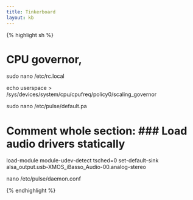 ```yaml
---
title: Tinkerboard
layout: kb
---
```


{% highlight sh %}
# CPU governor, 
sudo nano /etc/rc.local

echo userspace > /sys/devices/system/cpu/cpufreq/policy0/scaling_governor

sudo nano /etc/pulse/default.pa

# Comment whole section: ### Load audio drivers statically

load-module module-udev-detect tsched=0
set-default-sink alsa_output.usb-XMOS_iBasso_Audio-00.analog-stereo

nano /etc/pulse/daemon.conf

{% endhighlight %}
